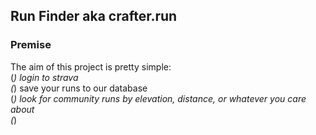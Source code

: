 ## Run Finder aka crafter.run

### Premise
The aim of this project is pretty simple:  <br />
(*) login to strava  <br />
(*) save your runs to our database  <br />
(*) look for community runs by elevation, distance, or whatever you care about  <br />
(*) <br />
